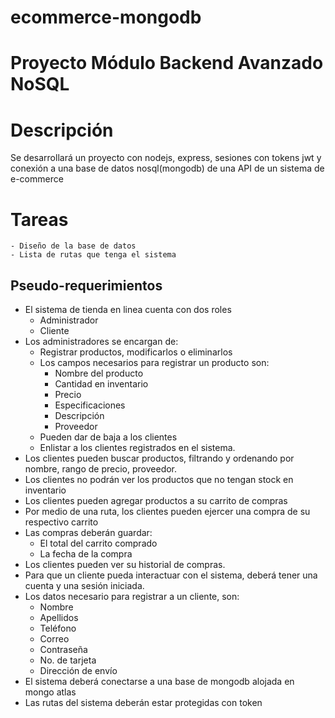 # ecommerce-mongodb
# Proyecto Módulo Backend Avanzado NoSQL
# Descripción
Se desarrollará un proyecto con nodejs, express, sesiones con tokens jwt y conexión a una base de datos nosql(mongodb) de una API de un sistema de e-commerce
# Tareas
    - Diseño de la base de datos
    - Lista de rutas que tenga el sistema
## Pseudo-requerimientos
- El sistema de tienda en linea cuenta con dos roles
  - Administrador
  - Cliente
- Los administradores se encargan de:
  - Registrar productos, modificarlos o eliminarlos
  - Los campos necesarios para registrar un producto son:
    - Nombre del producto
    - Cantidad en inventario
    - Precio
    - Especificaciones
    - Descripción
    - Proveedor
  - Pueden dar de baja a los clientes
  - Enlistar a los clientes registrados en el sistema.
- Los clientes pueden buscar productos, filtrando y ordenando por nombre, rango de precio, proveedor.
- Los clientes no podrán ver los productos que no tengan stock en inventario
- Los clientes pueden agregar productos a su carrito de compras
- Por medio de una ruta, los clientes pueden ejercer una compra de su respectivo carrito
- Las compras deberán guardar:
  - El total del carrito comprado
  - La fecha de la compra
- Los clientes pueden ver su historial de compras.
- Para que un cliente pueda interactuar con el sistema, deberá tener una cuenta y una sesión iniciada.
- Los datos necesario para registrar a un cliente, son:
  - Nombre
  - Apellidos
  - Teléfono
  - Correo
  - Contraseña
  - No. de tarjeta
  - Dirección de envío
- El sistema deberá conectarse a una base de mongodb alojada en mongo atlas
- Las rutas del sistema deberán estar protegidas con token
